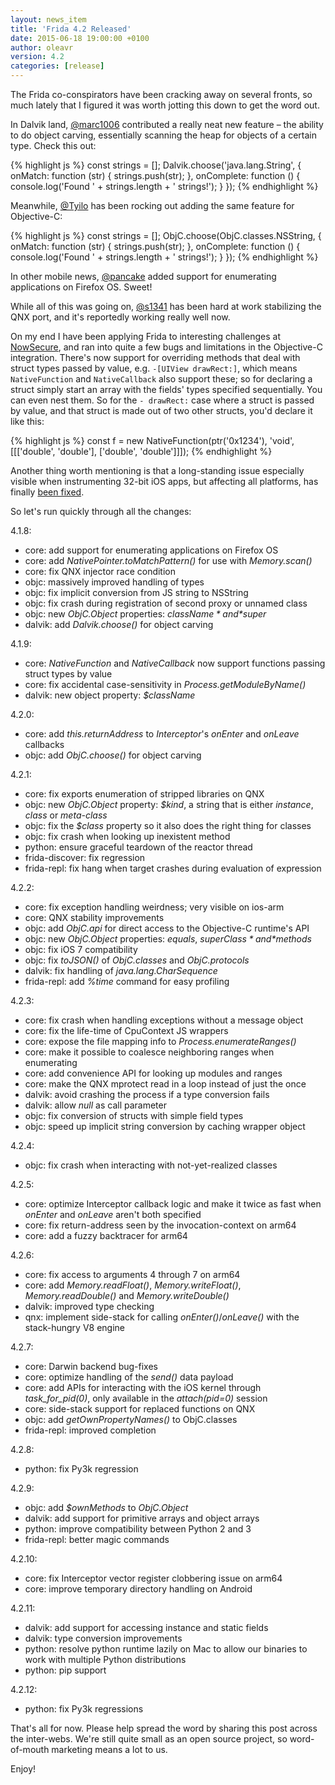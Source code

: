 ```yaml
---
layout: news_item
title: 'Frida 4.2 Released'
date: 2015-06-18 19:00:00 +0100
author: oleavr
version: 4.2
categories: [release]
---
```


The Frida co-conspirators have been cracking away on several fronts, so much
lately that I figured it was worth jotting this down to get the word out.

In Dalvik land, [@marc1006](https://github.com/marc1006) contributed a really
neat new feature – the ability to do object carving, essentially scanning the
heap for objects of a certain type. Check this out:

{% highlight js %}
const strings = [];
Dalvik.choose('java.lang.String', {
  onMatch: function (str) {
    strings.push(str);
  },
  onComplete: function () {
    console.log('Found ' + strings.length + ' strings!');
  }
});
{% endhighlight %}

Meanwhile, [@Tyilo](https://github.com/Tyilo) has been rocking out adding the
same feature for Objective-C:

{% highlight js %}
const strings = [];
ObjC.choose(ObjC.classes.NSString, {
  onMatch: function (str) {
    strings.push(str);
  },
  onComplete: function () {
    console.log('Found ' + strings.length + ' strings!');
  }
});
{% endhighlight %}

In other mobile news, [@pancake](https://github.com/trufae) added support for
enumerating applications on Firefox OS. Sweet!

While all of this was going on, [@s1341](https://github.com/s1341) has been
hard at work stabilizing the QNX port, and it's reportedly working really well
now.

On my end I have been applying Frida to interesting challenges at
[NowSecure](https://www.nowsecure.com/), and ran into quite a few bugs and
limitations in the Objective-C integration. There's now support for overriding
methods that deal with struct types passed by value, e.g. `-[UIView drawRect:]`,
which means `NativeFunction` and `NativeCallback` also support these; so for
declaring a struct simply start an array with the fields' types specified
sequentially. You can even nest them. So for the `- drawRect:` case where a
struct is passed by value, and that struct is made out of two other structs,
you'd declare it like this:

{% highlight js %}
const f = new NativeFunction(ptr('0x1234'), 'void',
    [[['double', 'double'], ['double', 'double']]]);
{% endhighlight %}

Another thing worth mentioning is that a long-standing issue especially visible
when instrumenting 32-bit iOS apps, but affecting all platforms, has finally
[been fixed](https://github.com/frida/frida-gum/commit/2f02e911edc4a5df80051fdaed72e0281ea751e7).

So let's run quickly through all the changes:

4.1.8:

- core: add support for enumerating applications on Firefox OS
- core: add *NativePointer.toMatchPattern()* for use with *Memory.scan()*
- core: fix QNX injector race condition
- objc: massively improved handling of types
- objc: fix implicit conversion from JS string to NSString
- objc: fix crash during registration of second proxy or unnamed class
- objc: new *ObjC.Object* properties: *$className* and *$super*
- dalvik: add *Dalvik.choose()* for object carving

4.1.9:

- core: *NativeFunction* and *NativeCallback* now support functions passing
        struct types by value
- core: fix accidental case-sensitivity in *Process.getModuleByName()*
- dalvik: new object property: *$className*

4.2.0:

- core: add *this.returnAddress* to *Interceptor*'s *onEnter* and *onLeave*
        callbacks
- objc: add *ObjC.choose()* for object carving

4.2.1:

- core: fix exports enumeration of stripped libraries on QNX
- objc: new *ObjC.Object* property: *$kind*, a string that is either *instance*,
        *class* or *meta-class*
- objc: fix the *$class* property so it also does the right thing for classes
- objc: fix crash when looking up inexistent method
- python: ensure graceful teardown of the reactor thread
- frida-discover: fix regression
- frida-repl: fix hang when target crashes during evaluation of expression

4.2.2:

- core: fix exception handling weirdness; very visible on ios-arm
- core: QNX stability improvements
- objc: add *ObjC.api* for direct access to the Objective-C runtime's API
- objc: new *ObjC.Object* properties: *equals*, *$superClass* and *$methods*
- objc: fix iOS 7 compatibility
- objc: fix *toJSON()* of *ObjC.classes* and *ObjC.protocols*
- dalvik: fix handling of *java.lang.CharSequence*
- frida-repl: add *%time* command for easy profiling

4.2.3:

- core: fix crash when handling exceptions without a message object
- core: fix the life-time of CpuContext JS wrappers
- core: expose the file mapping info to *Process.enumerateRanges()*
- core: make it possible to coalesce neighboring ranges when enumerating
- core: add convenience API for looking up modules and ranges
- core: make the QNX mprotect read in a loop instead of just the once
- dalvik: avoid crashing the process if a type conversion fails
- dalvik: allow *null* as call parameter
- objc: fix conversion of structs with simple field types
- objc: speed up implicit string conversion by caching wrapper object

4.2.4:

- objc: fix crash when interacting with not-yet-realized classes

4.2.5:

- core: optimize Interceptor callback logic and make it twice as fast when
        *onEnter* and *onLeave* aren't both specified
- core: fix return-address seen by the invocation-context on arm64
- core: add a fuzzy backtracer for arm64

4.2.6:

- core: fix access to arguments 4 through 7 on arm64
- core: add *Memory.readFloat()*, *Memory.writeFloat()*, *Memory.readDouble()*
        and *Memory.writeDouble()*
- dalvik: improved type checking
- qnx: implement side-stack for calling *onEnter()*/*onLeave()* with the
       stack-hungry V8 engine

4.2.7:

- core: Darwin backend bug-fixes
- core: optimize handling of the *send()* data payload
- core: add APIs for interacting with the iOS kernel through *task_for_pid(0)*,
        only available in the *attach(pid=0)* session
- core: side-stack support for replaced functions on QNX
- objc: add *getOwnPropertyNames()* to ObjC.classes
- frida-repl: improved completion

4.2.8:

- python: fix Py3k regression

4.2.9:

- objc: add *$ownMethods* to *ObjC.Object*
- dalvik: add support for primitive arrays and object arrays
- python: improve compatibility between Python 2 and 3
- frida-repl: better magic commands

4.2.10:

- core: fix Interceptor vector register clobbering issue on arm64
- core: improve temporary directory handling on Android

4.2.11:

- dalvik: add support for accessing instance and static fields
- dalvik: type conversion improvements
- python: resolve python runtime lazily on Mac to allow our binaries to work
          with multiple Python distributions
- python: pip support

4.2.12:

- python: fix Py3k regressions

That's all for now. Please help spread the word by sharing this post across
the inter-webs. We're still quite small as an open source project, so
word-of-mouth marketing means a lot to us.

Enjoy!
